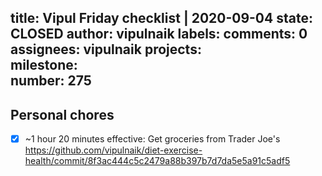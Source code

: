 title:	Vipul Friday checklist | 2020-09-04
state:	CLOSED
author:	vipulnaik
labels:	
comments:	0
assignees:	vipulnaik
projects:	
milestone:	
number:	275
--
## Personal chores

- [x] ~1 hour 20 minutes effective: Get groceries from Trader Joe's https://github.com/vipulnaik/diet-exercise-health/commit/8f3ac444c5c2479a88b397b7d7da5e5a91c5adf5
